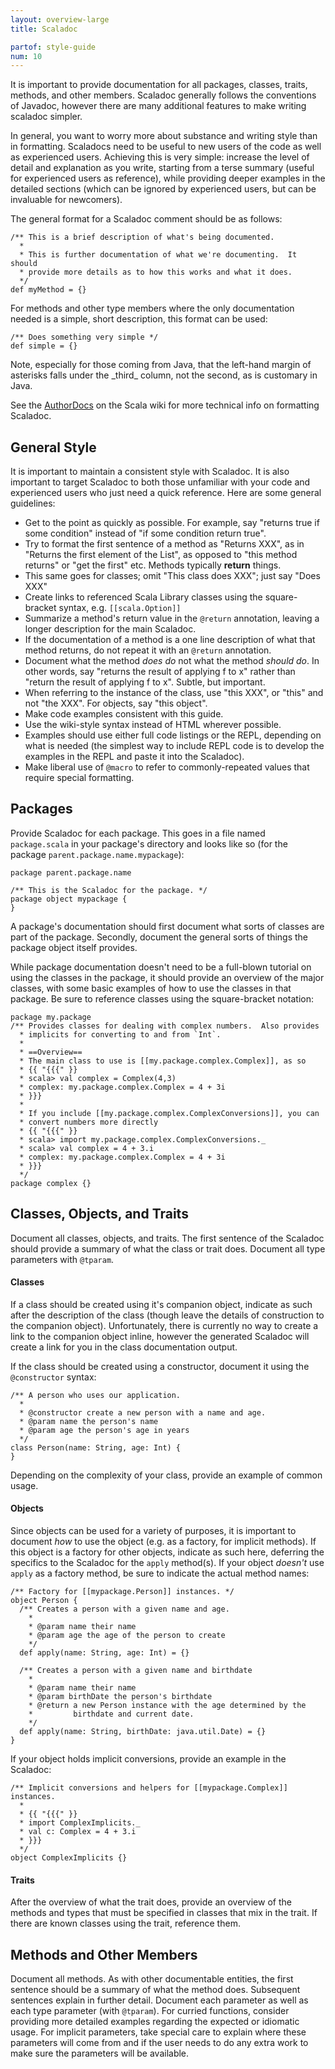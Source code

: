 ```yaml
---
layout: overview-large
title: Scaladoc

partof: style-guide
num: 10
---
```


It is important to provide documentation for all packages, classes,
traits, methods, and other members. Scaladoc generally follows the
conventions of Javadoc, however there are many additional features to
make writing scaladoc simpler.

In general, you want to worry more about substance and writing style
than in formatting. Scaladocs need to be useful to new users of the code
as well as experienced users. Achieving this is very simple: increase
the level of detail and explanation as you write, starting from a terse
summary (useful for experienced users as reference), while providing
deeper examples in the detailed sections (which can be ignored by
experienced users, but can be invaluable for newcomers).

The general format for a Scaladoc comment should be as follows:

    /** This is a brief description of what's being documented.
      *
      * This is further documentation of what we're documenting.  It should
      * provide more details as to how this works and what it does. 
      */
    def myMethod = {}

For methods and other type members where the only documentation needed
is a simple, short description, this format can be used:

    /** Does something very simple */
    def simple = {}

Note, especially for those coming from Java, that the left-hand margin
of asterisks falls under the \_third\_ column, not the second, as is
customary in Java.

See the
[AuthorDocs](https://wiki.scala-lang.org/display/SW/Writing+Documentation)
on the Scala wiki for more technical info on formatting Scaladoc.

## General Style

It is important to maintain a consistent style with Scaladoc. It is also
important to target Scaladoc to both those unfamiliar with your code and
experienced users who just need a quick reference. Here are some general
guidelines:

-   Get to the point as quickly as possible. For example, say "returns
    true if some condition" instead of "if some condition return true".
-   Try to format the first sentence of a method as "Returns XXX", as in
    "Returns the first element of the List", as opposed to "this method
    returns" or "get the first" etc. Methods typically **return**
    things.
-   This same goes for classes; omit "This class does XXX"; just say
    "Does XXX"
-   Create links to referenced Scala Library classes using the
    square-bracket syntax, e.g. `[[scala.Option]]`
-   Summarize a method's return value in the `@return` annotation,
    leaving a longer description for the main Scaladoc.
-   If the documentation of a method is a one line description of what
    that method returns, do not repeat it with an `@return` annotation.
-   Document what the method *does do* not what the method *should do*.
    In other words, say "returns the result of applying f to x" rather
    than "return the result of applying f to x". Subtle, but important.
-   When referring to the instance of the class, use "this XXX", or
    "this" and not "the XXX". For objects, say "this object".
-   Make code examples consistent with this guide.
-   Use the wiki-style syntax instead of HTML wherever possible.
-   Examples should use either full code listings or the REPL, depending
    on what is needed (the simplest way to include REPL code is to
    develop the examples in the REPL and paste it into the Scaladoc).
-   Make liberal use of `@macro` to refer to commonly-repeated values
    that require special formatting.

## Packages

Provide Scaladoc for each package. This goes in a file named
`package.scala` in your package's directory and looks like so (for the
package `parent.package.name.mypackage`):

    package parent.package.name

    /** This is the Scaladoc for the package. */
    package object mypackage {
    }

A package's documentation should first document what sorts of classes
are part of the package. Secondly, document the general sorts of things
the package object itself provides.

While package documentation doesn't need to be a full-blown tutorial on
using the classes in the package, it should provide an overview of the
major classes, with some basic examples of how to use the classes in
that package. Be sure to reference classes using the square-bracket
notation:

    package my.package
    /** Provides classes for dealing with complex numbers.  Also provides
      * implicits for converting to and from `Int`.
      *
      * ==Overview==
      * The main class to use is [[my.package.complex.Complex]], as so
      * {{ "{{{" }}
      * scala> val complex = Complex(4,3)
      * complex: my.package.complex.Complex = 4 + 3i
      * }}}
      *
      * If you include [[my.package.complex.ComplexConversions]], you can 
      * convert numbers more directly
      * {{ "{{{" }}
      * scala> import my.package.complex.ComplexConversions._
      * scala> val complex = 4 + 3.i
      * complex: my.package.complex.Complex = 4 + 3i
      * }}} 
      */
    package complex {}

## Classes, Objects, and Traits

Document all classes, objects, and traits. The first sentence of the
Scaladoc should provide a summary of what the class or trait does.
Document all type parameters with `@tparam`.

#### Classes

If a class should be created using it's companion object, indicate as
such after the description of the class (though leave the details of
construction to the companion object). Unfortunately, there is currently
no way to create a link to the companion object inline, however the
generated Scaladoc will create a link for you in the class documentation
output.

If the class should be created using a constructor, document it using
the `@constructor` syntax:

    /** A person who uses our application.
      *
      * @constructor create a new person with a name and age.
      * @param name the person's name
      * @param age the person's age in years 
      */
    class Person(name: String, age: Int) {
    }

Depending on the complexity of your class, provide an example of common
usage.

#### Objects

Since objects can be used for a variety of purposes, it is important to
document *how* to use the object (e.g. as a factory, for implicit
methods). If this object is a factory for other objects, indicate as
such here, deferring the specifics to the Scaladoc for the `apply`
method(s). If your object *doesn't* use `apply` as a factory method, be
sure to indicate the actual method names:

    /** Factory for [[mypackage.Person]] instances. */
    object Person {
      /** Creates a person with a given name and age.
        *
        * @param name their name
        * @param age the age of the person to create 
        */
      def apply(name: String, age: Int) = {}

      /** Creates a person with a given name and birthdate
        *
        * @param name their name
        * @param birthDate the person's birthdate
        * @return a new Person instance with the age determined by the 
        *         birthdate and current date. 
        */
      def apply(name: String, birthDate: java.util.Date) = {}
    }

If your object holds implicit conversions, provide an example in the
Scaladoc:

    /** Implicit conversions and helpers for [[mypackage.Complex]] instances.
      *
      * {{ "{{{" }}
      * import ComplexImplicits._
      * val c: Complex = 4 + 3.i
      * }}} 
      */
    object ComplexImplicits {}

#### Traits

After the overview of what the trait does, provide an overview of the
methods and types that must be specified in classes that mix in the
trait. If there are known classes using the trait, reference them.

## Methods and Other Members

Document all methods. As with other documentable entities, the first
sentence should be a summary of what the method does. Subsequent
sentences explain in further detail. Document each parameter as well as
each type parameter (with `@tparam`). For curried functions, consider
providing more detailed examples regarding the expected or idiomatic
usage. For implicit parameters, take special care to explain where
these parameters will come from and if the user needs to do any extra
work to make sure the parameters will be available.
